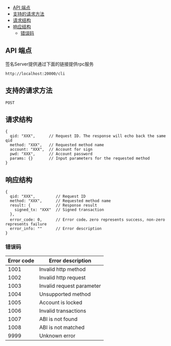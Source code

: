 


- [API 端点](#api-端点)
- [支持的请求方法](#支持的请求方法)
- [请求结构](#请求结构)
- [响应结构](#响应结构)
  - [错误码](#错误码)

## API 端点
签名Server提供通过下面的链接提供rpc服务
```
http://localhost:20000/cli
```

## 支持的请求方法
```
POST
```

## 请求结构

```
{
  qid: "XXX",      // Request ID. The response will echo back the same qid
  method: "XXX",   // Requested method name
  account: "XXX",  // Account for sign
  pwd: "XXX",      // Account password
  params: {}       // Input parameters for the requested method
}
```

## 响应结构

```
{
  qid: "XXX",         // Request ID
  method: "XXX",      // Requested method name
  result: {           // Response result
    signed_tx: "XXX"  // Signed transaction
  },
  error_code: 0,      // Error code，zero represents success, non-zero represents failure
  error_info: ""      // Error description
}
```

### 错误码

Error code | Error description
---------- | -----------------
1001       | Invalid http method
1002       | Invalid http request
1003       | Invalid request parameter
1004       | Unsupported method
1005       | Account is locked
1006       | Invalid transactions
1007       | ABI is not found
1008       | ABI is not matched
9999       | Unknown error
